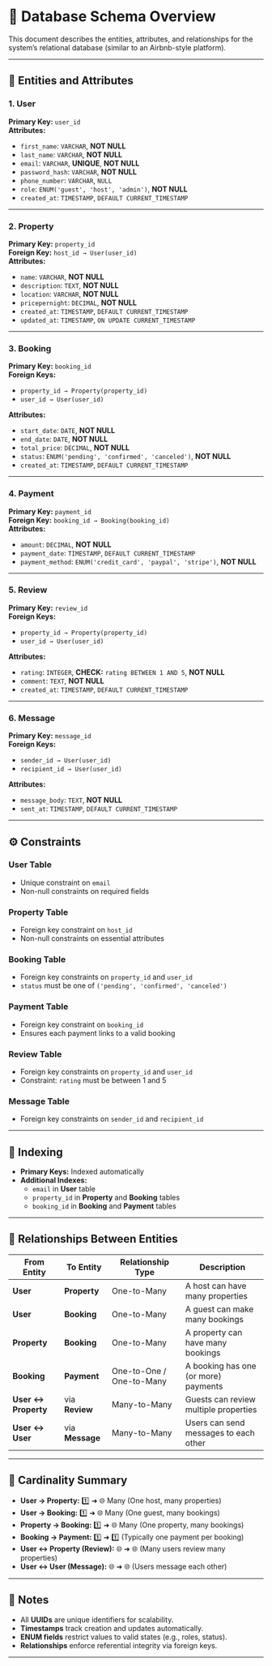 
# 🏡 Database Schema Overview

This document describes the entities, attributes, and relationships for the system’s relational database (similar to an Airbnb-style platform).

---

## 📘 Entities and Attributes

### **1. User**
**Primary Key:** `user_id`  
**Attributes:**
- `first_name`: `VARCHAR`, **NOT NULL**  
- `last_name`: `VARCHAR`, **NOT NULL**  
- `email`: `VARCHAR`, **UNIQUE**, **NOT NULL**  
- `password_hash`: `VARCHAR`, **NOT NULL**  
- `phone_number`: `VARCHAR`, `NULL`  
- `role`: `ENUM('guest', 'host', 'admin')`, **NOT NULL**  
- `created_at`: `TIMESTAMP`, `DEFAULT CURRENT_TIMESTAMP`

---

### **2. Property**
**Primary Key:** `property_id`  
**Foreign Key:** `host_id → User(user_id)`  
**Attributes:**
- `name`: `VARCHAR`, **NOT NULL**  
- `description`: `TEXT`, **NOT NULL**  
- `location`: `VARCHAR`, **NOT NULL**  
- `pricepernight`: `DECIMAL`, **NOT NULL**  
- `created_at`: `TIMESTAMP`, `DEFAULT CURRENT_TIMESTAMP`  
- `updated_at`: `TIMESTAMP`, `ON UPDATE CURRENT_TIMESTAMP`

---

### **3. Booking**
**Primary Key:** `booking_id`  
**Foreign Keys:**  
- `property_id → Property(property_id)`  
- `user_id → User(user_id)`  

**Attributes:**
- `start_date`: `DATE`, **NOT NULL**  
- `end_date`: `DATE`, **NOT NULL**  
- `total_price`: `DECIMAL`, **NOT NULL**  
- `status`: `ENUM('pending', 'confirmed', 'canceled')`, **NOT NULL**  
- `created_at`: `TIMESTAMP`, `DEFAULT CURRENT_TIMESTAMP`

---

### **4. Payment**
**Primary Key:** `payment_id`  
**Foreign Key:** `booking_id → Booking(booking_id)`  
**Attributes:**
- `amount`: `DECIMAL`, **NOT NULL**  
- `payment_date`: `TIMESTAMP`, `DEFAULT CURRENT_TIMESTAMP`  
- `payment_method`: `ENUM('credit_card', 'paypal', 'stripe')`, **NOT NULL**

---

### **5. Review**
**Primary Key:** `review_id`  
**Foreign Keys:**  
- `property_id → Property(property_id)`  
- `user_id → User(user_id)`  

**Attributes:**
- `rating`: `INTEGER`, **CHECK:** `rating BETWEEN 1 AND 5`, **NOT NULL**  
- `comment`: `TEXT`, **NOT NULL**  
- `created_at`: `TIMESTAMP`, `DEFAULT CURRENT_TIMESTAMP`

---

### **6. Message**
**Primary Key:** `message_id`  
**Foreign Keys:**  
- `sender_id → User(user_id)`  
- `recipient_id → User(user_id)`  

**Attributes:**
- `message_body`: `TEXT`, **NOT NULL**  
- `sent_at`: `TIMESTAMP`, `DEFAULT CURRENT_TIMESTAMP`

---

## ⚙️ Constraints

### **User Table**
- Unique constraint on `email`  
- Non-null constraints on required fields  

### **Property Table**
- Foreign key constraint on `host_id`  
- Non-null constraints on essential attributes  

### **Booking Table**
- Foreign key constraints on `property_id` and `user_id`  
- `status` must be one of `('pending', 'confirmed', 'canceled')`  

### **Payment Table**
- Foreign key constraint on `booking_id`  
- Ensures each payment links to a valid booking  

### **Review Table**
- Foreign key constraints on `property_id` and `user_id`  
- Constraint: `rating` must be between 1 and 5  

### **Message Table**
- Foreign key constraints on `sender_id` and `recipient_id`

---

## 🧭 Indexing

- **Primary Keys:** Indexed automatically  
- **Additional Indexes:**
  - `email` in **User** table  
  - `property_id` in **Property** and **Booking** tables  
  - `booking_id` in **Booking** and **Payment** tables  

---

## 🔗 Relationships Between Entities

| From Entity | To Entity | Relationship Type | Description |
|--------------|------------|-------------------|--------------|
| **User** | **Property** | One-to-Many | A host can have many properties |
| **User** | **Booking** | One-to-Many | A guest can make many bookings |
| **Property** | **Booking** | One-to-Many | A property can have many bookings |
| **Booking** | **Payment** | One-to-One / One-to-Many | A booking has one (or more) payments |
| **User ↔ Property** | via **Review** | Many-to-Many | Guests can review multiple properties |
| **User ↔ User** | via **Message** | Many-to-Many | Users can send messages to each other |

---

## 🧩 Cardinality Summary

- **User → Property:** 1️⃣ ➜ 🌐 Many (One host, many properties)  
- **User → Booking:** 1️⃣ ➜ 🌐 Many (One guest, many bookings)  
- **Property → Booking:** 1️⃣ ➜ 🌐 Many (One property, many bookings)  
- **Booking → Payment:** 1️⃣ ➜ 1️⃣ (Typically one payment per booking)  
- **User ↔ Property (Review):** 🌐 ➜ 🌐 (Many users review many properties)  
- **User ↔ User (Message):** 🌐 ➜ 🌐 (Users message each other)

---

## 🧠 Notes

- All **UUIDs** are unique identifiers for scalability.  
- **Timestamps** track creation and updates automatically.  
- **ENUM fields** restrict values to valid states (e.g., roles, status).  
- **Relationships** enforce referential integrity via foreign keys.

---

